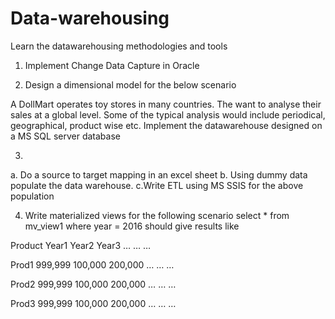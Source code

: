 # Data-warehousing
Learn the datawarehousing methodologies and tools

1. Implement Change Data Capture in Oracle 

2. Design a dimensional model for the below scenario 

A DollMart operates toy stores in many countries. The want to analyse their sales at a global level. Some of the typical analysis would include periodical, geographical, product wise etc.
Implement the datawarehouse designed on a MS SQL server database 

3. 
a. Do a source to target mapping in an excel sheet
b. Using dummy data populate the data warehouse. 
c.Write ETL using MS SSIS for the above population 

4. Write materialized views for the following scenario
select * from mv_view1 where year = 2016 should give results like

Product	Year1	Year2	Year3	…	…	…

Prod1	999,999	100,000	200,000	…	…	…

Prod2	999,999	100,000	200,000	…	…	…

Prod3	999,999	100,000	200,000	…	…	…
